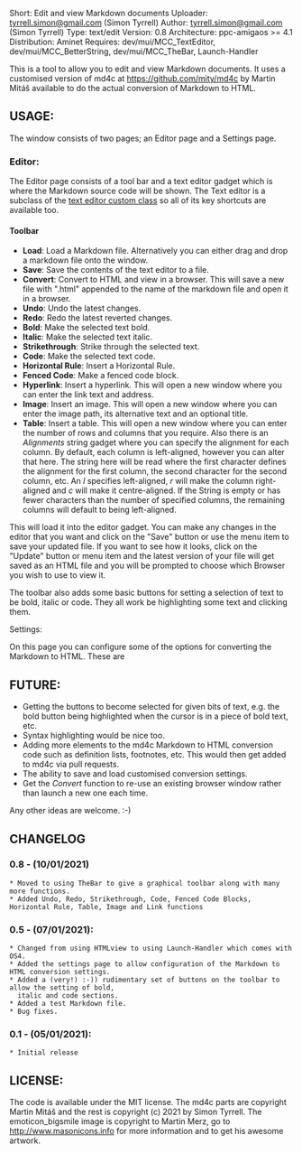 Short:        Edit and view Markdown documents
Uploader:     tyrrell.simon@gmail.com (Simon Tyrrell)
Author:       tyrrell.simon@gmail.com (Simon Tyrrell)
Type:         text/edit
Version:      0.8
Architecture: ppc-amigaos >= 4.1
Distribution: Aminet
Requires: dev/mui/MCC_TextEditor, dev/mui/MCC_BetterString, dev/mui/MCC_TheBar,  Launch-Handler

This is a tool to allow you to edit and view Markdown documents.  It uses a customised version of 
md4c at https://github.com/mity/md4c by Martin Mitáš available to do the actual conversion of 
Markdown to HTML.

## USAGE:

The window consists of two pages; an Editor page and a Settings page.

### Editor:

The Editor page consists of a tool bar and a text editor gadget which is where the Markdown source
code will be shown. The Text editor is a subclass of the [text editor custom class](https://github.com/amiga-mui/texteditor) so all of its key shortcuts are available too.

#### Toolbar

 * **Load**: Load a Markdown file. Alternatively you can either drag and drop a markdown file onto the window.
 * **Save**: Save the contents of the text editor to a file.
 * **Convert**: Convert to HTML and view in a browser. This will save a new file with ".html" appended to the name of the markdown file and open it in a browser.
 * **Undo**: Undo the latest changes.
 * **Redo**: Redo the latest reverted changes.
 * **Bold**: Make the selected text bold.
 * **Italic**: Make the selected text italic.
 * **Strikethrough**: Strike through the selected text.
 * **Code**: Make the selected text code.
 * **Horizontal Rule**: Insert a Horizontal Rule.
 * **Fenced Code**: Make a fenced code block.
 * **Hyperlink**: Insert a hyperlink. This will open a new window where you can enter the link text and address. 
 * **Image**: Insert an image. This will open a new window where you can enter the image path, its alternative text and an optional title. 
 * **Table**: Insert a table. This will open a new window where you can enter the number of rows and columns that you require. Also there is an *Alignments* string gadget where you can specify the alignment for each column. By default, each column is left-aligned, however you can alter that here. The string here will be read where the first character defines the alignment for the first column, the second character for the second column, etc. An *l* specifies left-aligned, *r* will make the column right-aligned and *c* will make it centre-aligned. If the String is empty or has fewer characters than the number of specified columns, the remaining columns will default to being left-aligned.
 
This will load it into the editor gadget. You can make any changes in the editor that you want and click 
on the "Save" button or use the menu item to save your updated file. If you want to see how it looks, 
click on the "Update" button or menu item and the latest version of your file will get saved as an HTML 
file and you will be prompted to choose which Browser you wish to use to view it.

The toolbar also adds some basic buttons for setting a selection of text to be bold, italic or code. They
all work be highlighting some text and clicking them.

Settings:

On this page you can configure some of the options for converting the Markdown to HTML. These are 

## FUTURE:

 * Getting the buttons to become selected for given bits of text, e.g. the bold button being highlighted when the cursor is in a piece of bold text, etc. 
 * Syntax highlighting would be nice too. 
 * Adding more elements to the md4c Markdown to HTML conversion code such as definition lists, footnotes, etc. This would then get added to md4c via pull requests.
 * The ability to save and load customised conversion settings.
 * Get the *Convert* function to re-use an existing browser window rather than launch a new one each time.

Any other ideas are welcome. :-)

## CHANGELOG

### 0.8 - (10/01/2021)
	* Moved to using TheBar to give a graphical toolbar along with many more functions.
	* Added Undo, Redo, Strikethrough, Code, Fenced Code Blocks, Horizontal Rule, Table, Image and Link functions
	
### 0.5 - (07/01/2021):
	* Changed from using HTMLview to using Launch-Handler which comes with OS4.
	* Added the settings page to allow configuration of the Markdown to HTML conversion settings. 
	* Added a (very!) :-)) rudimentary set of buttons on the toolbar to allow the setting of bold, 
	  italic and code sections. 
	* Added a test Markdown file.
	* Bug fixes.

### 0.1 - (05/01/2021):
	* Initial release

## LICENSE:

The code is available under the MIT license. The md4c parts are copyright Martin Mitáš and the rest 
is copyright (c) 2021  by Simon Tyrrell. The emoticon_bigsmile image is copyright to Martin Merz, 
go to http://www.masonicons.info for more information and to get his awesome artwork.


 
